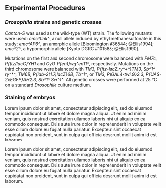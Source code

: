 ## Experimental Procedures

### *Drosophila* strains and genetic crosses

*Canton-S* was used as the wild-type (WT) strain.
The following mutants were used: *emc^tink^*, a null allele induced by ethyl methanesulfonate in this study;
*emc^AP6^*, an amorphic allele [Bloomington #36544; @Ellis1994];
*emc^2^*, a hypomorphic allele [Kyoto DGRC #101588; @Ellis1990].

Mutations on the first and second chromosome were balanced with *FM7c, P{ftz/lacC}YH1* and *CyO, P{en1}wg^en11^*, respectively.
Mutations on the third chromosome were balanced with _TM3, P{ftz-lacZ.ry^+^}TM3, Sb^1^ ry^\*^_, *TM6B, P{iab-2(1.7)lacZ}6B, Tb^1^*, or *TM3, P{GAL4-twi.G}2.3, P{UAS-2xEGFP}AH2.3, Sb^1^ Ser^1^*.
All genetic crosses were performed at 25 °C on a standard *Drosophila* culture medium.

### Staining of embryos

Lorem ipsum dolor sit amet, consectetur adipiscing elit, sed do eiusmod tempor incididunt ut labore et dolore magna aliqua.
Ut enim ad minim veniam, quis nostrud exercitation ullamco laboris nisi ut aliquip ex ea commodo consequat.
Duis aute irure dolor in reprehenderit in voluptate velit esse cillum dolore eu fugiat nulla pariatur.
Excepteur sint occaecat cupidatat non proident, sunt in culpa qui officia deserunt mollit anim id est laborum.

Lorem ipsum dolor sit amet, consectetur adipiscing elit, sed do eiusmod tempor incididunt ut labore et dolore magna aliqua.
Ut enim ad minim veniam, quis nostrud exercitation ullamco laboris nisi ut aliquip ex ea commodo consequat.
Duis aute irure dolor in reprehenderit in voluptate velit esse cillum dolore eu fugiat nulla pariatur.
Excepteur sint occaecat cupidatat non proident, sunt in culpa qui officia deserunt mollit anim id est laborum.

